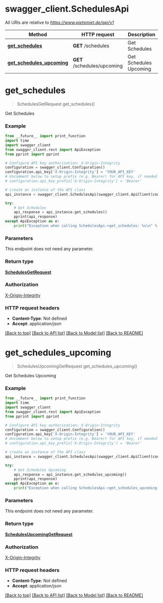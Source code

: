 # swagger_client.SchedulesApi

All URIs are relative to *https://www.pietsmiet.de/api/v1*

Method | HTTP request | Description
------------- | ------------- | -------------
[**get_schedules**](SchedulesApi.md#get_schedules) | **GET** /schedules | Get Schedules
[**get_schedules_upcoming**](SchedulesApi.md#get_schedules_upcoming) | **GET** /schedules/upcoming | Get Schedules Upcoming

# **get_schedules**
> SchedulesGetRequest get_schedules()

Get Schedules

### Example
```python
from __future__ import print_function
import time
import swagger_client
from swagger_client.rest import ApiException
from pprint import pprint

# Configure API key authorization: X-Origin-Integrity
configuration = swagger_client.Configuration()
configuration.api_key['X-Origin-Integrity'] = 'YOUR_API_KEY'
# Uncomment below to setup prefix (e.g. Bearer) for API key, if needed
# configuration.api_key_prefix['X-Origin-Integrity'] = 'Bearer'

# create an instance of the API class
api_instance = swagger_client.SchedulesApi(swagger_client.ApiClient(configuration))

try:
    # Get Schedules
    api_response = api_instance.get_schedules()
    pprint(api_response)
except ApiException as e:
    print("Exception when calling SchedulesApi->get_schedules: %s\n" % e)
```

### Parameters
This endpoint does not need any parameter.

### Return type

[**SchedulesGetRequest**](SchedulesGetRequest.md)

### Authorization

[X-Origin-Integrity](../README.md#X-Origin-Integrity)

### HTTP request headers

 - **Content-Type**: Not defined
 - **Accept**: application/json

[[Back to top]](#) [[Back to API list]](../README.md#documentation-for-api-endpoints) [[Back to Model list]](../README.md#documentation-for-models) [[Back to README]](../README.md)

# **get_schedules_upcoming**
> SchedulesUpcomingGetRequest get_schedules_upcoming()

Get Schedules Upcoming

### Example
```python
from __future__ import print_function
import time
import swagger_client
from swagger_client.rest import ApiException
from pprint import pprint

# Configure API key authorization: X-Origin-Integrity
configuration = swagger_client.Configuration()
configuration.api_key['X-Origin-Integrity'] = 'YOUR_API_KEY'
# Uncomment below to setup prefix (e.g. Bearer) for API key, if needed
# configuration.api_key_prefix['X-Origin-Integrity'] = 'Bearer'

# create an instance of the API class
api_instance = swagger_client.SchedulesApi(swagger_client.ApiClient(configuration))

try:
    # Get Schedules Upcoming
    api_response = api_instance.get_schedules_upcoming()
    pprint(api_response)
except ApiException as e:
    print("Exception when calling SchedulesApi->get_schedules_upcoming: %s\n" % e)
```

### Parameters
This endpoint does not need any parameter.

### Return type

[**SchedulesUpcomingGetRequest**](SchedulesUpcomingGetRequest.md)

### Authorization

[X-Origin-Integrity](../README.md#X-Origin-Integrity)

### HTTP request headers

 - **Content-Type**: Not defined
 - **Accept**: application/json

[[Back to top]](#) [[Back to API list]](../README.md#documentation-for-api-endpoints) [[Back to Model list]](../README.md#documentation-for-models) [[Back to README]](../README.md)

